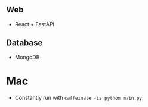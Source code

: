 


## Web
- React + FastAPI

## Database
- MongoDB


# Mac
- Constantly run with `caffeinate -is python main.py`